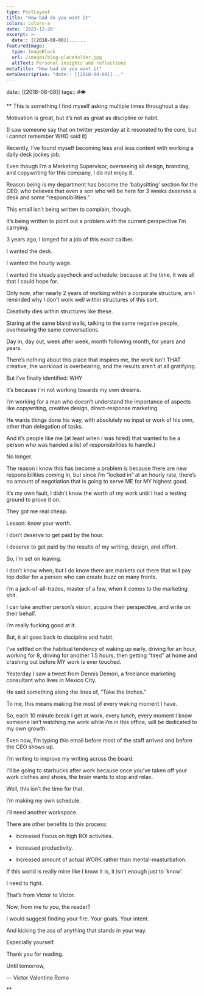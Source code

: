 ```yaml
---
type: PostLayout
title: "How bad do you want it"
colors: colors-a
date: '2023-12-20'
excerpt: >-
  date:: [[2018-08-08]]......
featuredImage:
  type: ImageBlock
  url: /images/blog-placeholder.jpg
  altText: Personal insights and reflections
metaTitle: "How bad do you want it"
metaDescription: "date:: [[2018-08-08]]..."
---
```

date:: [[2018-08-08]]
tags:: #👁

**
This is something I find myself asking multiple times throughout a day.

Motivation is great, but it’s not as great as discipline or habit.

(I saw someone say that on twitter yesterday at it resonated to the core, but i cannot remember WHO said it)

Recently, I’ve found myself becoming less and less content with working a daily desk jockey job.

Even though I’m a Marketing Supervisor, overseeing all design, branding, and copywriting for this company, I do not enjoy it.

Reason being is my department has become the ‘babysitting’ section for the CEO, who believes that even a son who will be here for 3 weeks deserves a desk and some “responsibilities.”

This email isn’t being written to complain, though.

It’s being written to point out a problem with the current perspective I’m carrying.

3 years ago, I longed for a job of this exact caliber.

I wanted the desk.

I wanted the hourly wage.

I wanted the steady paycheck and schedule; because at the time, it was all that I could hope for.

Only now, after nearly 2 years of working within a corporate structure, am I reminded why I don’t work well within structures of this sort.

Creativity dies within structures like these.

Staring at the same bland walls, talking to the same negative people, overhearing the same conversations.

Day in, day out, week after week, month following month, for years and years.

There’s nothing about this place that inspires me, the work isn’t THAT creative, the workload is overbearing, and the results aren’t at all gratifying.

But i’ve finally identified: WHY

It’s because i’m not working towards my own dreams.

I’m working for a man who doesn’t understand the importance of aspects like copywriting, creative design, direct-response marketing.

He wants things done his way, with absolutely no input or work of his own, other than delegation of tasks.

And it’s people like me (at least when i was hired) that wanted to be a person who was handed a list of responsibilities to handle.)

No longer.

The reason i know this has become a problem is because there are new responsibilities coming in, but since i’m “locked in” at an hourly rate, there’s no amount of negotiation that is going to serve ME for MY highest good.

It’s my own fault, I didn’t know the worth of my work until I had a testing ground to prove it on.

They got me real cheap.

Lesson: know your worth.

I don’t deserve to get paid by the hour.

I deserve to get paid by the results of my writing, design, and effort.

So, i’m set on leaving.

I don’t know when, but I do know there are markets out there that will pay top dollar for a person who can create buzz on many fronts.

I’m a jack-of-all-trades, master of a few, when it comes to the marketing shit.

I can take another person’s vision, acquire their perspective, and write on their behalf.

I’m really fucking good at it.

But, it all goes back to discipline and habit.

I’ve settled on the habitual tendency of waking up early, driving for an hour, working for 8, driving for another 1.5 hours, then getting “tired” at home and crashing out before MY work is ever touched.

Yesterday I saw a tweet from Dennis Demori, a freelance marketing consultant who lives in Mexico City.

He said something along the lines of, “Take the Inches.”

To me, this means making the most of every waking moment I have.

So, each 10 minute break I get at work, every lunch, every moment I know someone isn’t watching me work while i’m in this office, will be dedicated to my own growth.

Even now, I’m typing this email before most of the staff arrived and before the CEO shows up.

I’m writing to improve my writing across the board.

I’ll be going to starbucks after work because once you’ve taken off your work clothes and shoes, the brain wants to stop and relax.

Well, this isn’t the time for that.

I’m making my own schedule.

I’ll need another workspace.

There are other benefits to this process:

-   Increased Focus on high ROI activities.

-   Increased productivity.

-   Increased amount of actual WORK rather than mental-masturbation.

If this world is really mine like I know it is, it isn’t enough just to ‘know’.

I need to fight.

That’s from Victor to Victor.

Now, from me to you, the reader?

I would suggest finding your fire. Your goals. Your intent.

And kicking the ass of anything that stands in your way.

Especially yourself.

Thank you for reading.

Until tomorrow,

— Victor Valentine Romo


**